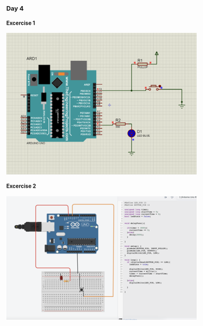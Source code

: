 ### Day 4 
#### Excercise 1
![excercise1](/rana/day4/active_high.png)

#### Excercise 2
![excercise2](/rana/day4/ex2.png)